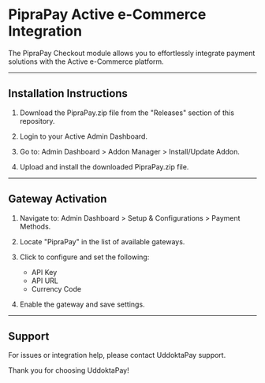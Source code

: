 PipraPay Active e-Commerce Integration
=========================================

The PipraPay Checkout module allows you to effortlessly integrate payment solutions with the Active e-Commerce platform.

-----------------------------------------
Installation Instructions
-----------------------------------------

1. Download the PipraPay.zip file from the "Releases" section of this repository.

2. Login to your Active Admin Dashboard.

3. Go to: Admin Dashboard > Addon Manager > Install/Update Addon.

4. Upload and install the downloaded PipraPay.zip file.

-----------------------------------------
Gateway Activation
-----------------------------------------

1. Navigate to: Admin Dashboard > Setup & Configurations > Payment Methods.

2. Locate "PipraPay" in the list of available gateways.

3. Click to configure and set the following:

   - API Key
   - API URL
   - Currency Code
  
4. Enable the gateway and save settings.

-----------------------------------------
Support
-----------------------------------------

For issues or integration help, please contact UddoktaPay support.

Thank you for choosing UddoktaPay!
